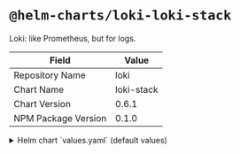 # `@helm-charts/loki-loki-stack`

Loki: like Prometheus, but for logs.

| Field               | Value      |
| ------------------- | ---------- |
| Repository Name     | loki       |
| Chart Name          | loki-stack |
| Chart Version       | 0.6.1      |
| NPM Package Version | 0.1.0      |

<details>

<summary>Helm chart `values.yaml` (default values)</summary>

```yaml
loki:
  enabled: true

promtail:
  enabled: true
```

</details>
